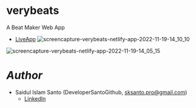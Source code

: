 # verybeats
A Beat Maker Web App
- [LiveApp](https://verybeats.netlify.app/)
![screencapture-verybeats-netlify-app-2022-11-19-14_10_10](https://user-images.githubusercontent.com/72430572/202841569-58907a69-8101-496b-8ee9-2f22e78d86a9.png)

![screencapture-verybeats-netlify-app-2022-11-19-14_05_15](https://user-images.githubusercontent.com/72430572/202841589-6525316f-8dd0-43fd-86e9-1c76fee27a88.png)

# *Author*

* Saidul Islam Santo (DeveloperSantoGithub, sksanto.pro@gmail.com)
  - [LinkedIn](https://www.linkedin.com/in/saidul-islam-santo/)
